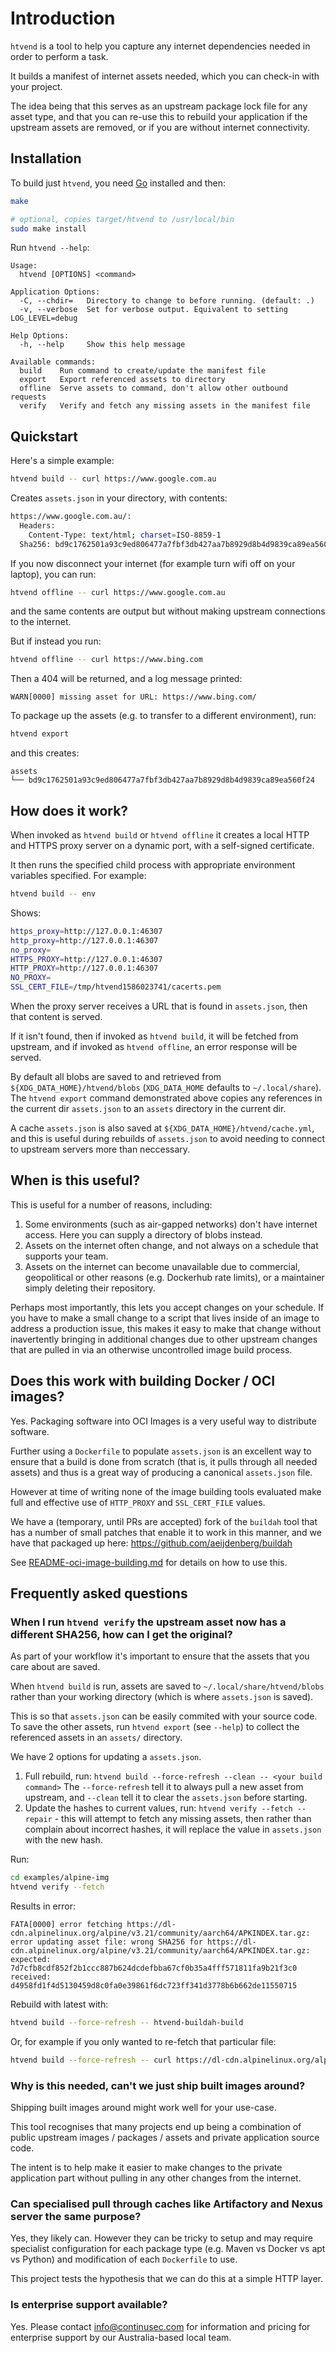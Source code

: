 # Introduction

`htvend` is a tool to help you capture any internet dependencies needed in order to perform a task.

It builds a manifest of internet assets needed, which you can check-in with your project.

The idea being that this serves as an upstream package lock file for any asset type, and that you can re-use this to rebuild your application if the upstream assets are removed, or if you are without internet connectivity.

## Installation

To build just `htvend`, you need [Go](https://go.dev/dl/) installed and then:

```bash
make

# optional, copies target/htvend to /usr/local/bin
sudo make install
```

Run `htvend --help`:

```
Usage:
  htvend [OPTIONS] <command>

Application Options:
  -C, --chdir=   Directory to change to before running. (default: .)
  -v, --verbose  Set for verbose output. Equivalent to setting LOG_LEVEL=debug

Help Options:
  -h, --help     Show this help message

Available commands:
  build    Run command to create/update the manifest file
  export   Export referenced assets to directory
  offline  Serve assets to command, don't allow other outbound requests
  verify   Verify and fetch any missing assets in the manifest file
```

## Quickstart

Here's a simple example:

```bash
htvend build -- curl https://www.google.com.au
```

Creates `assets.json` in your directory, with contents:

```bash
https://www.google.com.au/:
  Headers:
    Content-Type: text/html; charset=ISO-8859-1
  Sha256: bd9c1762501a93c9ed806477a7fbf3db427aa7b8929d8b4d9839ca89ea560f24
```

If you now disconnect your internet (for example turn wifi off on your laptop), you can run:

```bash
htvend offline -- curl https://www.google.com.au
```

and the same contents are output but without making upstream connections to the internet.

But if instead you run:

```bash
htvend offline -- curl https://www.bing.com
```

Then a 404 will be returned, and a log message printed:

```
WARN[0000] missing asset for URL: https://www.bing.com/ 
```

To package up the assets (e.g. to transfer to a different environment), run:

```bash
htvend export
```

and this creates:

```
assets
└── bd9c1762501a93c9ed806477a7fbf3db427aa7b8929d8b4d9839ca89ea560f24
```

## How does it work?

When invoked as `htvend build` or `htvend offline` it creates a local HTTP and HTTPS proxy server on a dynamic port, with a self-signed certificate.

It then runs the specified child process with appropriate environment variables specified. For example:

```bash
htvend build -- env
```

Shows:

```bash
https_proxy=http://127.0.0.1:46307
http_proxy=http://127.0.0.1:46307
no_proxy=
HTTPS_PROXY=http://127.0.0.1:46307
HTTP_PROXY=http://127.0.0.1:46307
NO_PROXY=
SSL_CERT_FILE=/tmp/htvend1586023741/cacerts.pem
```

When the proxy server receives a URL that is found in `assets.json`, then that content is served.

If it isn't found, then if invoked as `htvend build`, it will be fetched from upstream, and if invoked as `htvend offline`, an error response will be served.

By default all blobs are saved to and retrieved from `${XDG_DATA_HOME}/htvend/blobs` (`XDG_DATA_HOME` defaults to `~/.local/share`). The `htvend export` command demonstrated above copies any references in the current dir `assets.json` to an `assets` directory in the current dir.

A cache `assets.json` is also saved at `${XDG_DATA_HOME}/htvend/cache.yml`, and this is useful during rebuilds of `assets.json` to avoid needing to connect to upstream servers more than neccessary.

## When is this useful?

This is useful for a number of reasons, including:

1. Some environments (such as air-gapped networks) don't have internet access. Here you can supply a directory of blobs instead.
2. Assets on the internet often change, and not always on a schedule that supports your team.
3. Assets on the internet can become unavailable due to commercial, geopolitical or other reasons (e.g. Dockerhub rate limits), or a maintainer simply deleting their repository.

Perhaps most importantly, this lets you accept changes on your schedule. If you have to make a small change to a script that lives inside of an image to address a production issue, this makes it easy to make that change without inavertently bringing in additional changes due to other upstream changes that are pulled in via an otherwise uncontrolled image build process.

## Does this work with building Docker / OCI images?

Yes. Packaging software into OCI Images is a very useful way to distribute software.

Further using a `Dockerfile` to populate `assets.json` is an excellent way to ensure that a build is done from scratch (that is, it pulls through all needed assets) and thus is a great way of producing a canonical `assets.json` file.

However at time of writing none of the image building tools evaluated make full and effective use of `HTTP_PROXY` and `SSL_CERT_FILE` values.

We have a (temporary, until PRs are accepted) fork of the `buildah` tool that has a number of small patches that enable it to work in this manner, and we have that packaged up here:
<https://github.com/aeijdenberg/buildah>

See [README-oci-image-building.md](./README-oci-image-building.md) for details on how to use this.

## Frequently asked questions

### When I run `htvend verify` the upstream asset now has a different SHA256, how can I get the original?

As part of your workflow it's important to ensure that the assets that you care about are saved.

When `htvend build` is run, assets are saved to `~/.local/share/htvend/blobs` rather than your working directory (which is where `assets.json` is saved).

This is so that `assets.json` can be easily commited with your source code. To save the other assets, run `htvend export` (see `--help`) to collect the referenced assets in an `assets/` directory.

We have 2 options for updating a `assets.json`.

1. Full rebuild, run: `htvend build --force-refresh --clean -- <your build command>` The `--force-refresh` tell it to always pull a new asset from upstream, and `--clean` tell it to clear the `assets.json` before starting.
2. Update the hashes to current values, run: `htvend verify --fetch --repair` - this will attempt to fetch any missing assets, then rather than complain about incorrect hashes, it will replace the value in `assets.json` with the new hash.

Run:

```bash
cd examples/alpine-img
htvend verify --fetch
```

Results in error:

```
FATA[0000] error fetching https://dl-cdn.alpinelinux.org/alpine/v3.21/community/aarch64/APKINDEX.tar.gz: error updating asset file: wrong SHA256 for https://dl-cdn.alpinelinux.org/alpine/v3.21/community/aarch64/APKINDEX.tar.gz: expected: 7d7cfb8cdf852f2b1ccc887b624dcdefbba67cf0b35a4fff571811fa9b21f3c0 received: d4958fd1f4d5130459d8c0fa0e39861f6dc723ff341d3778b6b662de11550715 
```

Rebuild with latest with:

```bash
htvend build --force-refresh -- htvend-buildah-build
```

Or, for example if you only wanted to re-fetch that particular file:

```bash
htvend build --force-refresh -- curl https://dl-cdn.alpinelinux.org/alpine/v3.21/community/aarch64/APKINDEX.tar.gz 
```

### Why is this needed, can't we just ship built images around?

Shipping built images around might work well for your use-case.

This tool recognises that many projects end up being a combination of public upstream images / packages / assets and private application source code.

The intent is to help make it easier to make changes to the private application part without pulling in any other changes from the internet.

### Can specialised pull through caches like Artifactory and Nexus server the same purpose?

Yes, they likely can. However they can be tricky to setup and may require specialist configuration for each package type (e.g. Maven vs Docker vs apt vs Python) and modification of each `Dockerfile` to use.

This project tests the hypothesis that we can do this at a simple HTTP layer.

### Is enterprise support available?

Yes. Please contact [info@continusec.com](mailto:info@continusec.com) for information and pricing for enterprise support by our Australia-based local team.
